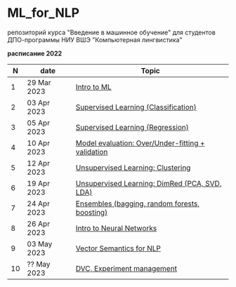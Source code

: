 # ML_for_NLP
репозиторий курса "Введение в машинное обучение" для студентов ДПО-программы НИУ ВШЭ "Компьютерная лингвистика"


**расписание 2022** 

|N|date|Topic|
|--|--|--|
|1|29 Mar 2023|[Intro to ML](https://github.com/nstsj/ML_for_NLP/blob/main/1_intro%2Bclassification/intro_to_ML.pdf)|
|2|03 Apr 2023|[Supervised Learning (Classification)](https://github.com/nstsj/ML_for_NLP/tree/main/2_classification)|
|3|05 Apr 2023|[Supervised Learning (Regression)](https://github.com/nstsj/ML_for_NLP/blob/main/3_regressions/class3_Regression-Texts.ipynb)|
|4|10 Apr 2023|[Model evaluation: Over/Under-fitting + validation](https://github.com/nstsj/ML_for_NLP/blob/main/4_fitting%2Beval/class4_overfitting_validation.ipynb)|
|5|12 Apr 2023|[Unsupervised Learning: Clustering](https://github.com/nstsj/ML_for_NLP/blob/main/5_clustering/dimred%2Bclustering.ipynb)|
|6|19 Apr 2023|[Unsupervised Learning: DimRed (PCA, SVD, LDA)](https://github.com/nstsj/ML_for_NLP/blob/main/6_dimred/dimred_for_texts(LDA%2BLSA).ipynb)|
|7|24 Apr 2023|[Ensembles (bagging, random forests, boosting)](https://github.com/nstsj/ML_for_NLP/blob/main/7_ensembles/ensembles_ML-texts.ipynb)|
|8|26 Apr 2023|[Intro to Neural Networks](https://github.com/nstsj/ML_for_NLP/blob/main/8_nn/NN_intro_theory.ipynb)|
|9|03 May 2023|[Vector Semantics for NLP]()|
|10|?? May 2023|[DVC, Experiment management]()|

